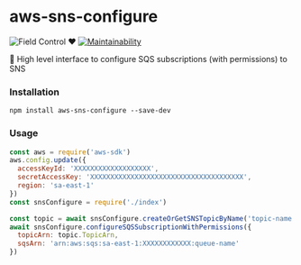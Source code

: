 # aws-sns-configure
![Field Control ♥](https://img.shields.io/badge/Field%20Control-%20%20%20%20%20%20♥-blue.svg)
[![Maintainability](https://api.codeclimate.com/v1/badges/22b6ac4cf8b8207fa2bb/maintainability)](https://codeclimate.com/github/lfreneda/aws-sns-configure/maintainability)

:email: High level interface to configure SQS subscriptions (with permissions) to SNS

### Installation

```
npm install aws-sns-configure --save-dev
```

### Usage

```javascript
const aws = require('aws-sdk')
aws.config.update({
  accessKeyId: 'XXXXXXXXXXXXXXXXXXX',
  secretAccessKey: 'XXXXXXXXXXXXXXXXXXXXXXXXXXXXXXXXXXXXXX',
  region: 'sa-east-1'
})
const snsConfigure = require('./index')

const topic = await snsConfigure.createOrGetSNSTopicByName('topic-name')
await snsConfigure.configureSQSSubscriptionWithPermissions({
  topicArn: topic.TopicArn,
  sqsArn: 'arn:aws:sqs:sa-east-1:XXXXXXXXXXXX:queue-name'
})
```
